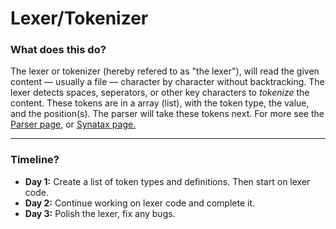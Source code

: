 # Lexer/Tokenizer

### What does this do?

The lexer or tokenizer (hereby refered to as "the lexer"), will read the given content
— usually a file —
character by character without backtracking.
The lexer detects spaces, seperators, or other key characters to *tokenize* the content.
These tokens are in a array (list), with the token type, the value, and the position(s).
The parser will take these tokens next.
For more see the [Parser page](http://auroracompiler.rtfd.io/en/latest/parser), or [Synatax page.](https://auroracompiler.rtfd.io/en/latest/syntax)

--------
### Timeline?

* **Day 1:** Create a list of token types and definitions. Then start on lexer code.
* **Day 2:** Continue working on lexer code and complete it.
* **Day 3:** Polish the lexer, fix any bugs.
